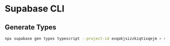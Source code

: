 # Supabase CLI

## Generate Types

```bash
npx supabase gen types typescript --project-id evqokjsizzkiqtixqejm > src/types/supabase.ts
```
